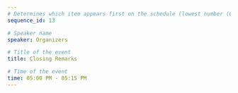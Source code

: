 ```yaml
---
# Determines which item appears first on the schedule (lowest number (0) appears first)
sequence_id: 13

# Speaker name
speaker: Organizers

# Title of the event
title: Closing Remarks

# Time of the event
time: 05:00 PM - 05:15 PM
---
```

